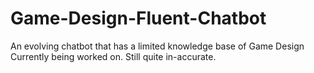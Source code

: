 # Game-Design-Fluent-Chatbot
An evolving chatbot that has a limited knowledge base of Game Design
Currently being worked on. Still quite in-accurate.
